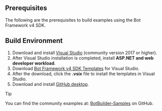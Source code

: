 ## Prerequisites

The following are the prerequisites to build examples using the Bot Framework v4 SDK.

## Build Environment

1. Download  and install [Visual Studio](https://visualstudio.microsoft.com/downloads/) (community version 2017 or higher).
1. After Visual Studio installation is completed, install **ASP.NET and web developer workload**.
1. Download [Bot Framework v4 SDK Templates](https://marketplace.visualstudio.com/items?itemName=BotBuilder.botbuilderv4) for Visual Studio.
1. After the download, click the **.vsix** file to install the templates in Visual Studio.
1. Download and install [GitHub desktop](https://desktop.github.com/).

> [!TIP]
> You can find the community examples at: [BotBuilder-Samples](https://github.com/Microsoft/BotBuilder-Samples/) on GitHub.
